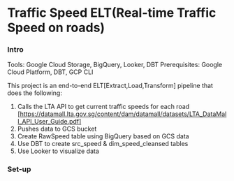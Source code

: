 # Traffic Speed ELT(Real-time Traffic Speed on roads)

### Intro

Tools: Google Cloud Storage, BigQuery, Looker, DBT
Prerequisites: Google Cloud Platform, DBT, GCP CLI

This project is an end-to-end ELT[Extract,Load,Transform] pipeline that does the following:
1) Calls the LTA API to get current traffic speeds for each road
[https://datamall.lta.gov.sg/content/dam/datamall/datasets/LTA_DataMall_API_User_Guide.pdf]
2) Pushes data to GCS bucket
3) Create RawSpeed table using BigQuery based on GCS data
4) Use DBT to create src_speed & dim_speed_cleansed tables
5) Use Looker to visualize data

### Set-up

